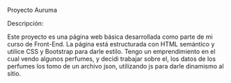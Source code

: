 Proyecto Auruma

Descripción:

Este proyecto es una página web básica desarrollada como parte de mi curso de Front-End. La página está estructurada con HTML semántico y utilice CSS y Bootstrap para darle estilo. Tengo un emprendimiento en el cual vendo algunos perfumes, y decidi trabajar sobre el, los datos de los perfumes los tomo de un archivo json, utilizando js para darle dinamismo al sitio. 
